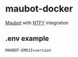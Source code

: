 # maubot-docker

[Maubot](https://mau.bot/) with [NTFY](https://docs.ntfy.sh/) integration

## .env example

```bash
MAUBOT-EMOJI=version
```
